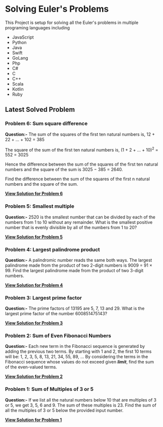 # Solving Euler's Problems

This Project is setup for solving all the Euler's problems in multiple programing languages including
- JavaScript
- Python
- Java
- Swift
- GoLang
- Php
- C#
- C
- C++
- Scala
- Kotlin
- Ruby

## Latest Solved Problem

### Problem 6: Sum square difference

**Question:-**
The sum of the squares of the first ten natural numbers is,
12 + 22 + ... + 102 = 385

The square of the sum of the first ten natural numbers is,
(1 + 2 + ... + 10)<sup>2</sup> = 552 = 3025

Hence the difference between the sum of the squares of the first ten natural numbers
and the square of the sum is 3025 − 385 = 2640.

Find the difference between the sum of the squares of the first n natural numbers and the square of the sum.

**[View Solution for Problem 6 ](./6/)**

### Problem 5: Smallest multiple

**Question:-**
2520 is the smallest number that can be divided by each of the numbers from 1 to 10 without any remainder.
What is the smallest positive number that is evenly divisible by all of the numbers from 1 to 20?

**[View Solution for Problem 5 ](./5/)**

### Problem 4: Largest palindrome product

**Question:-**
A palindromic number reads the same both ways.
The largest palindrome made from the product of two 2-digit numbers is 9009 = 91 × 99.
Find the largest palindrome made from the product of two 3-digit numbers.

**[View Solution for Problem 4 ](./4/)**

### Problem 3: Largest prime factor

**Question:-**
The prime factors of 13195 are 5, 7, 13 and 29.
What is the largest prime factor of the number 600851475143?

**[View Solution for Problem 3 ](./3/)**

### Problem 2: Sum of Even Fibonacci Numbers

**Question:-**
Each new term in the Fibonacci sequence is generated by adding the previous two terms. By starting with 1 and 2, the first 10 terms will be:
1, 2, 3, 5, 8, 13, 21, 34, 55, 89, ... By considering the terms in the Fibonacci sequence whose values do not exceed given ***limit***, find the sum of the even-valued terms.

**[View Solution for Problem 2 ](./2/)**

### Problem 1: Sum of Multiples of 3 or 5

**Question:-**
If we list all the natural numbers below 10 that are multiples of 3 or 5, we get 3, 5, 6 and 9. The sum of these multiples is 23.
Find the sum of all the multiples of 3 or 5 below the provided input number.

**[View Solution for Problem 1 ](./1/)**